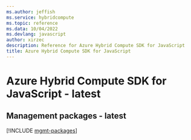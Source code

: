 ```yaml
---
ms.author: jeffish
ms.service: hybridcompute
ms.topic: reference
ms.data: 10/04/2022
ms.devlang: javascript
author: xirzec
description: Reference for Azure Hybrid Compute SDK for JavaScript
title: Azure Hybrid Compute SDK for JavaScript
---
```

# Azure Hybrid Compute SDK for JavaScript - latest

## Management packages - latest
[!INCLUDE [mgmt-packages](hybrid-compute-mgmt-index.md)]